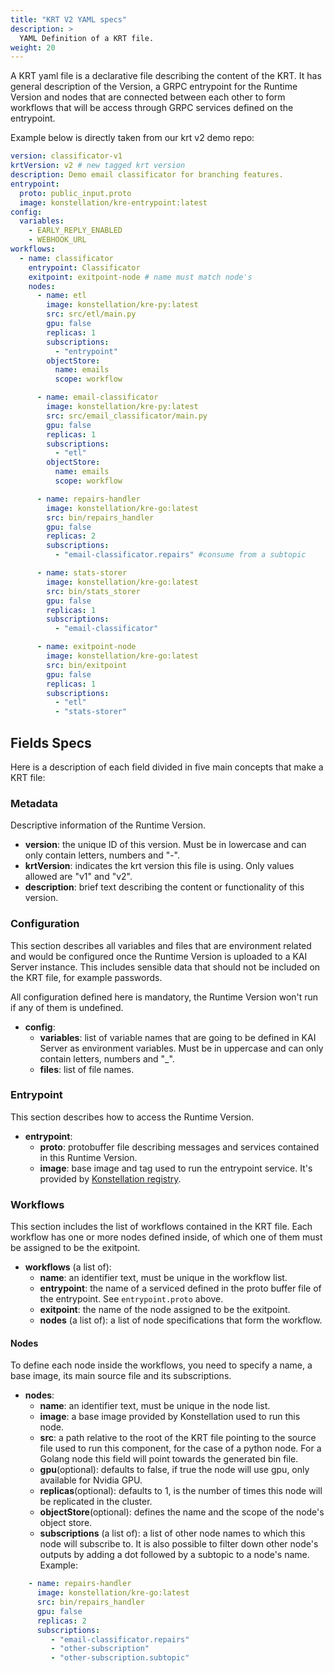 ```yaml
---
title: "KRT V2 YAML specs"
description: >
  YAML Definition of a KRT file.
weight: 20
---
```


A KRT yaml file is a declarative file describing the content of the KRT.
It has general description of the Version, a GRPC entrypoint for the Runtime Version and
nodes that are connected between each other to form workflows that will be access through GRPC
services defined on the entrypoint.

Example below is directly taken from our krt v2 demo repo:

```yaml
version: classificator-v1
krtVersion: v2 # new tagged krt version
description: Demo email classificator for branching features.
entrypoint:
  proto: public_input.proto
  image: konstellation/kre-entrypoint:latest
config:
  variables:
    - EARLY_REPLY_ENABLED
    - WEBHOOK_URL
workflows:
  - name: classificator
    entrypoint: Classificator
    exitpoint: exitpoint-node # name must match node's
    nodes:
      - name: etl
        image: konstellation/kre-py:latest
        src: src/etl/main.py
        gpu: false
        replicas: 1
        subscriptions:
          - "entrypoint"
        objectStore:
          name: emails
          scope: workflow

      - name: email-classificator
        image: konstellation/kre-py:latest
        src: src/email_classificator/main.py
        gpu: false
        replicas: 1
        subscriptions:
          - "etl"
        objectStore:
          name: emails
          scope: workflow

      - name: repairs-handler
        image: konstellation/kre-go:latest
        src: bin/repairs_handler
        gpu: false
        replicas: 2
        subscriptions:
          - "email-classificator.repairs" #consume from a subtopic

      - name: stats-storer
        image: konstellation/kre-go:latest
        src: bin/stats_storer
        gpu: false
        replicas: 1
        subscriptions:
          - "email-classificator"

      - name: exitpoint-node
        image: konstellation/kre-go:latest
        src: bin/exitpoint
        gpu: false
        replicas: 1
        subscriptions:
          - "etl"
          - "stats-storer"
```

## Fields Specs

Here is a description of each field divided in five main concepts that make a KRT file:

### Metadata

Descriptive information of the Runtime Version.

- **version**: the unique ID of this version. Must be in lowercase and can only contain letters, numbers and "-".
- **krtVersion**: indicates the krt version this file is using. Only values allowed are "v1" and "v2".
- **description**: brief text describing the content or functionality of this version.

### Configuration

This section describes all variables and files that are environment related and would be configured
once the Runtime Version is uploaded to a KAI Server instance. This includes sensible data that should not
be included on the KRT file, for example passwords.

All configuration defined here is mandatory, the Runtime Version won't run if any of them is undefined.

- **config**:
  - **variables**: list of variable names that are going to be defined in KAI Server as environment variables.
    Must be in uppercase and can only contain letters, numbers and "_".
  - **files**: list of file names.

### Entrypoint

This section describes how to access the Runtime Version.

- **entrypoint**:
  - **proto**: protobuffer file describing messages and services contained in this Runtime Version.
  - **image**: base image and tag used to run the entrypoint service. It's provided by
    [Konstellation registry](https://hub.docker.com/u/konstellation).

### Workflows

This section includes the list of workflows contained in the KRT file. Each workflow has one or more
nodes defined inside, of which one of them must be assigned to be the exitpoint.

- **workflows** (a list of):
  - **name**: an identifier text, must be unique in the workflow list.
  - **entrypoint**: the name of a serviced defined in the proto buffer file of the entrypoint.
    See `entrypoint.proto` above.
  - **exitpoint**: the name of the node assigned to be the exitpoint.
  - **nodes** (a list of): a list of node specifications that form the workflow.

#### Nodes

To define each node inside the workflows, you need to specify a name, a base image, its main source
file and its subscriptions.

- **nodes**:
  - **name**: an identifier text, must be unique in the node list.
  - **image**: a base image provided by Konstellation used to run this node.
  - **src**: a path relative to the root of the KRT file pointing to the source file used to run
    this component, for the case of a python node. For a Golang node this field will point towards the generated bin file.
  - **gpu**(optional): defaults to false, if true the node will use gpu, only available for Nvidia GPU.
  - **replicas**(optional): defaults to 1, is the number of times this node will be replicated in the cluster.
  - **objectStore**(optional): defines the name and the scope of the node's object store.
  - **subscriptions** (a list of): a list of other node names to which this node will subscribe to.
    It is also possible to filter down other node's outputs by adding a dot followed by a subtopic to a node's name. Example:

```yml
    - name: repairs-handler
      image: konstellation/kre-go:latest
      src: bin/repairs_handler
      gpu: false
      replicas: 2
      subscriptions:
         - "email-classificator.repairs"
         - "other-subscription"
         - "other-subscription.subtopic"
```
